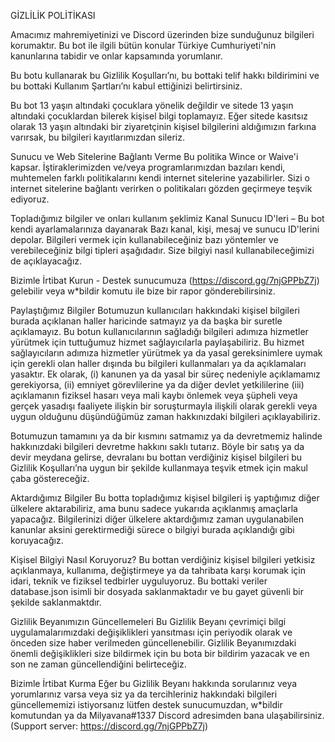 GİZLİLİK POLİTİKASI

Amacımız mahremiyetinizi ve Discord üzerinden bize sunduğunuz bilgileri korumaktır. Bu bot ile ilgili bütün konular Türkiye Cumhuriyeti'nin kanunlarına tabidir ve onlar kapsamında yorumlanır.

Bu botu kullanarak bu Gizlilik Koşulları’nı, bu bottaki telif hakkı bildirimini ve bu bottaki Kullanım Şartları’nı kabul ettiğinizi belirtirsiniz.

Bu bot 13 yaşın altındaki çocuklara yönelik değildir ve sitede 13 yaşın altındaki çocuklardan bilerek kişisel bilgi toplamayız. Eğer sitede kasıtsız olarak 13 yaşın altındaki bir ziyaretçinin kişisel bilgilerini aldığımızın farkına varırsak, bu bilgileri kayıtlarımızdan sileriz.

Sunucu ve Web Sitelerine Bağlantı Verme 
Bu politika Wince or Waive'i kapsar. İştiraklerimizden ve/veya programlarımızdan bazıları kendi, muhtemelen farklı politikalarını kendi internet sitelerine yazabilirler. Sizi o internet sitelerine bağlantı verirken o politikaları gözden geçirmeye teşvik ediyoruz.

Topladığımız bilgiler ve onları kullanım şeklimiz 
Kanal Sunucu ID'leri – Bu bot kendi ayarlamalarınıza dayanarak Bazı kanal, kişi, mesaj ve sunucu ID'lerini depolar. Bilgileri vermek için kullanabileceğiniz bazı yöntemler ve verebileceğiniz bilgi tipleri aşağıdadır. Size bilgiyi nasıl kullanabileceğimizi de açıklayacağız.

Bizimle İrtibat Kurun - Destek sunucumuza (https://discord.gg/7njGPPbZ7j) gelebilir veya w*bildir komutu ile bize bir rapor gönderebilirsiniz.


Paylaştığımız Bilgiler 
Botumuzun kullanıcıları hakkındaki kişisel bilgileri burada açıklanan haller haricinde satmayız ya da başka bir suretle açıklamayız. Bu botun kullanıcılarının sağladığı bilgileri adımıza hizmetler yürütmek için tuttuğumuz hizmet sağlayıcılarla paylaşabiliriz. Bu hizmet sağlayıcıların adımıza hizmetler yürütmek ya da yasal gereksinimlere uymak için gerekli olan haller dışında bu bilgileri kullanmaları ya da açıklamaları yasaktır. Ek olarak, (i) kanunen ya da yasal bir süreç nedeniyle açıklamamız gerekiyorsa, (ii) emniyet görevlilerine ya da diğer devlet yetkililerine (iii) açıklamanın fiziksel hasarı veya mali kaybı önlemek veya şüpheli veya gerçek yasadışı faaliyete ilişkin bir soruşturmayla ilişkili olarak gerekli veya uygun olduğunu düşündüğümüz zaman hakkınızdaki bilgileri açıklayabiliriz.

Botumuzun tamamını ya da bir kısmını satmamız ya da devretmemiz halinde hakkınızdaki bilgileri devretme hakkını saklı tutarız. Böyle bir satış ya da devir meydana gelirse, devralanı bu bottan verdiğiniz kişisel bilgileri bu Gizlilik Koşulları’na uygun bir şekilde kullanmaya teşvik etmek için makul çaba göstereceğiz.

Aktardığımız Bilgiler 
Bu botta topladığımız kişisel bilgileri iş yaptığımız diğer ülkelere aktarabiliriz, ama bunu sadece yukarıda açıklanmış amaçlarla yapacağız. Bilgilerinizi diğer ülkelere aktardığımız zaman uygulanabilen kanunlar aksini gerektirmediği sürece o bilgiyi burada açıklandığı gibi koruyacağız.

Kişisel Bilgiyi Nasıl Koruyoruz? 
Bu bottan verdiğiniz kişisel bilgileri yetkisiz açıklanmaya, kullanıma, değiştirmeye ya da tahribata karşı korumak için idari, teknik ve fiziksel tedbirler uyguluyoruz. Bu bottaki veriler database.json isimli bir dosyada saklanmaktadır ve bu gayet güvenli bir şekilde saklanmaktdır.

Gizlilik Beyanımızın Güncellemeleri 
Bu Gizlilik Beyanı çevrimiçi bilgi uygulamalarımızdaki değişiklikleri yansıtması için periyodik olarak ve önceden size haber verilmeden güncellenebilir. Gizlilik Beyanımızdaki önemli değişiklikleri size bildirmek için bu bota bir bildirim yazacak ve en son ne zaman güncellendiğini belirteceğiz.

Bizimle İrtibat Kurma 
Eğer bu Gizlilik Beyanı hakkında sorularınız veya yorumlarınız varsa veya siz ya da tercihleriniz hakkındaki bilgileri güncellememizi istiyorsanız lütfen destek sunucumuzdan, w*bildir komutundan ya da Milyavana#1337 Discord adresimden bana ulaşabilirsiniz. (Support server: https://discord.gg/7njGPPbZ7j)
